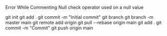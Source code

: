 Error While Commenting
Null check operator used on a null value

git init
git add .
git commit -m "Initial commit"
git branch
git branch -m master main
git remote add origin <repository URL>
git pull --rebase origin main
git add .
git commit -m "Commit"
git push origin main